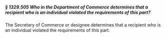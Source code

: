 ##### § 1329.505 Who in the Department of Commerce determines that a recipient who is an individual violated the requirements of this part? #####

The Secretary of Commerce or designee determines that a recipient who is an individual violated the requirements of this part.
